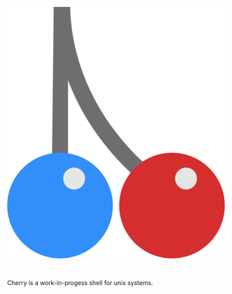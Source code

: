 <p align="center">
  <img src="fluff/logo.png" alt="Cherry logo">
</p>

<div>&nbsp;</div>

Cherry is a work-in-progess shell for unix systems.

